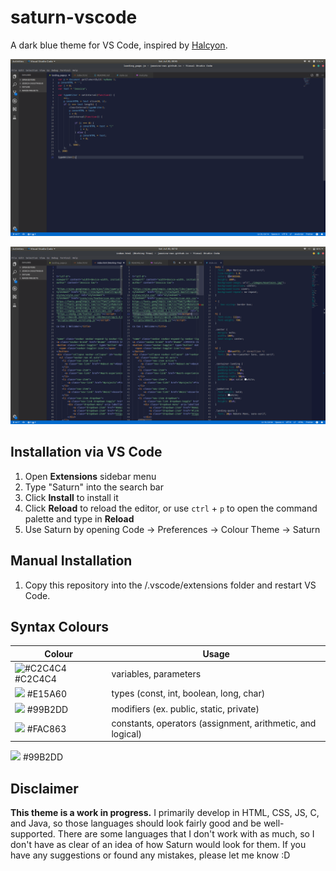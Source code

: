 # saturn-vscode

A dark blue theme for VS Code, inspired by [Halcyon](https://github.com/bchiang7/halcyon-vscode).

![](https://github.com/jessica-cao/saturn-vscode/blob/master/images/js.png)

![](https://github.com/jessica-cao/saturn-vscode/blob/master/images/working-tree.png)


**Installation** via VS Code
-----

1. Open **Extensions** sidebar menu
2. Type "Saturn" into the search bar
3. Click **Install** to install it
4. Click **Reload** to reload the editor, or use `ctrl` + `p` to open the command palette and type in **Reload**
5. Use Saturn by opening Code -> Preferences -> Colour Theme -> Saturn


**Manual Installation**
-----
1. Copy this repository into the <user home>/.vscode/extensions folder and restart VS Code.

**Syntax Colours**
-----
Colour | Usage
------------ | -------------
![#C2C4C4](https://placehold.it/15/c2c4c4/000000?text=+) #C2C4C4|variables, parameters
![](https://placehold.it/15/e15a60/000000?text=+) #E15A60|types (const, int, boolean, long, char)
![](https://placehold.it/15/99b2dd/000000?text=+) #99B2DD|modifiers (ex. public, static, private)
![](https://placehold.it/15/fac863/000000?text=+) #FAC863|constants, operators (assignment, arithmetic, and logical)
![](https://placehold.it/15/99b2dd/000000?text=+) #99B2DD


**Disclaimer**
-----
**This theme is a work in progress.** I primarily develop in HTML, CSS, JS, C, and Java, so those languages should look fairly good and be well-supported. There are some languages that I don't work with as much, so I don't have as clear of an idea of how Saturn would look for them. If you have any suggestions or found any mistakes, please let me know :D
